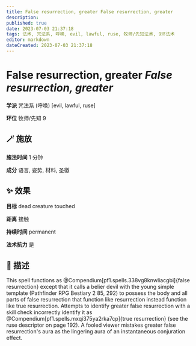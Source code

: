 ```yaml
---
title: False resurrection, greater False resurrection, greater
description: 
published: true
date: 2023-07-03 21:37:18
tags: 法术, 咒法系, 呼唤, evil, lawful, ruse, 牧师/先知法术, 9环法术
editor: markdown
dateCreated: 2023-07-03 21:37:18
---
```


# **False resurrection, greater** *False resurrection, greater*

**学派** 咒法系 (呼唤) \[evil, lawful, ruse\] 

**环位** 牧师/先知 9

## 🪄 施放

**施法时间** 1 分钟

**成分** 语言, 姿势, 材料, 圣徽

## ✨ 效果 

**目标** dead creature touched 

**距离** 接触  

**持续时间** permanent 

**法术抗力** 是

## 📖 描述

This spell functions as @Compendium[pf1.spells.338vg8knwliacgbi]{false resurrection} except that it calls a belier devil with the young simple template (Pathfinder RPG Bestiary 2 85, 292) to possess the body and all parts of false resurrection that function like resurrection instead function like true resurrection. Attempts to identify greater false resurrection with a skill check incorrectly identify it as @Compendium[pf1.spells.mxqi375ya2rka7cp]{true resurrection} (see the ruse descriptor on page 192). A fooled viewer mistakes greater false resurrection's aura as the lingering aura of an instantaneous conjuration effect.
    
